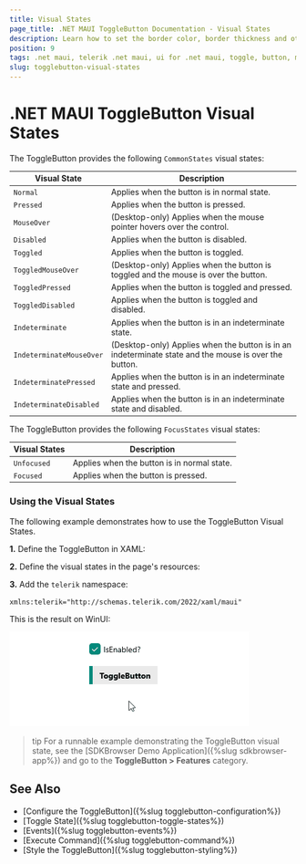 ```yaml
---
title: Visual States
page_title: .NET MAUI ToggleButton Documentation - Visual States
description: Learn how to set the border color, border thickness and other in the different visual states of the Telerik ToggleButton for .NET MAUI.
position: 9
tags: .net maui, telerik .net maui, ui for .net maui, toggle, button, microsoft .net maui
slug: togglebutton-visual-states
---
```


# .NET MAUI ToggleButton Visual States

The ToggleButton provides the following `CommonStates` visual states:

| Visual State | Description |
| ------------- | --------------- |
| `Normal` | Applies when the button is in normal state. |
| `Pressed` | Applies when the button is pressed. |
| `MouseOver` | (Desktop-only) Applies when the mouse pointer hovers over the control. |
| `Disabled` | Applies when the button is disabled. |
| `Toggled` | Applies when the button is toggled. |
| `ToggledMouseOver` | (Desktop-only) Applies when the button is toggled and the mouse is over the button. |
| `ToggledPressed` | Applies when the button is toggled and pressed. |
| `ToggledDisabled` | Applies when the button is toggled and disabled. |
| `Indeterminate` | Applies when the button is in an indeterminate state. |
| `IndeterminateMouseOver` | (Desktop-only) Applies when the button is in an indeterminate state and the mouse is over the button. |
| `IndeterminatePressed` | Applies when the button is in an indeterminate state and pressed. |
| `IndeterminateDisabled` | Applies when the button is in an indeterminate state and disabled. |

The ToggleButton provides the following `FocusStates` visual states:

| Visual States | Description |
| ------------- | --------------- |
| `Unfocused` | Applies when the button is in normal state. |
| `Focused` | Applies when the button is pressed. |

### Using the Visual States

The following example demonstrates how to use the ToggleButton Visual States.

**1.** Define the ToggleButton in XAML:

<snippet id='togglebutton-visual-states' />

**2.** Define the visual states in the page's resources:

<snippet id='togglebutton-visual-states-resources' />

**3.** Add the `telerik` namespace:

```XAML
xmlns:telerik="http://schemas.telerik.com/2022/xaml/maui"
```

This is the result on WinUI: 

![.NET MAUI ToggleButton Visual States](images/togglebutton-visualstates.gif)

>tip For a runnable example demonstrating the ToggleButton visual state, see the [SDKBrowser Demo Application]({%slug sdkbrowser-app%}) and go to the **ToggleButton > Features** category.

## See Also

- [Configure the ToggleButton]({%slug togglebutton-configuration%})
- [Toggle State]({%slug togglebutton-toggle-states%})
- [Events]({%slug togglebutton-events%})
- [Execute Command]({%slug togglebutton-command%})
- [Style the ToggleButton]({%slug togglebutton-styling%})
